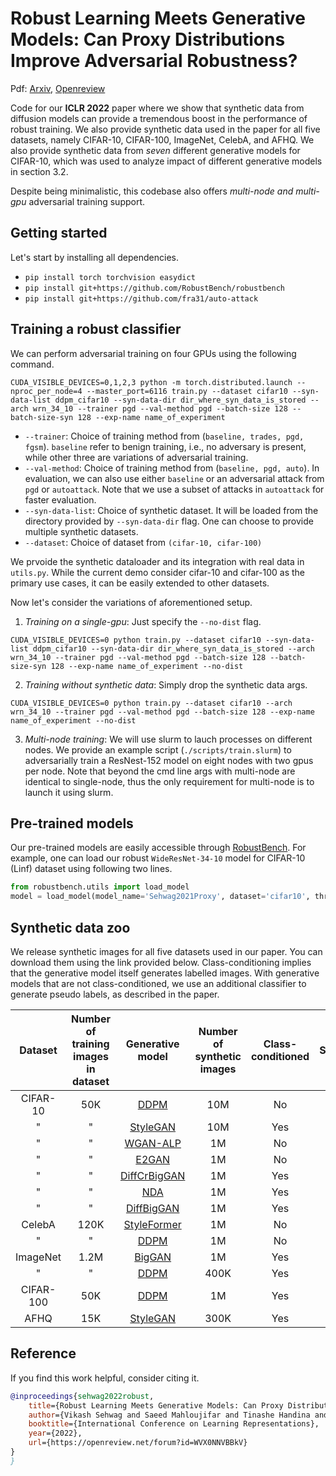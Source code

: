 # Robust Learning Meets Generative Models: Can Proxy Distributions Improve Adversarial Robustness? 

Pdf: [Arxiv](https://arxiv.org/abs/2104.09425), [Openreview](https://openreview.net/forum?id=WVX0NNVBBkV&noteId=05ntgCksbhL)


Code for our **ICLR 2022** paper where we show that synthetic data from diffusion models can provide a tremendous boost in the performance of robust training. We also provide synthetic data used in the paper for all five datasets, namely CIFAR-10, CIFAR-100, ImageNet, CelebA, and AFHQ. We also provide synthetic data from *seven* different generative models for CIFAR-10, which was used to analyze impact of different generative models in section 3.2. 

Despite being minimalistic, this codebase also offers *multi-node and multi-gpu* adversarial training support.  


## Getting started

Let's start by installing all dependencies. 

* `pip install torch torchvision easydict`
* `pip install git+https://github.com/RobustBench/robustbench`
* `pip install git+https://github.com/fra31/auto-attack`



## Training a robust classifier

We can perform adversarial training on four GPUs using the following command.

`CUDA_VISIBLE_DEVICES=0,1,2,3 python -m torch.distributed.launch --nproc_per_node=4 --master_port=6116 train.py --dataset cifar10 --syn-data-list ddpm_cifar10 --syn-data-dir dir_where_syn_data_is_stored --arch wrn_34_10 --trainer pgd --val-method pgd --batch-size 128 --batch-size-syn 128 --exp-name name_of_experiment`

* `--trainer`: Choice of training method from (`baseline, trades, pgd, fgsm`). `baseline` refer to benign training, i.e., no adversary is present, while other three are variations of adversarial training. 
* `--val-method`: Choice of training method from (`baseline, pgd, auto`). In evaluation, we can also use either `baseline` or an adversarial attack from `pgd` or `autoattack`. Note that we use a subset of attacks in `autoattack` for faster evaluation. 
* `--syn-data-list`: Choice of synthetic dataset. It will be loaded from the directory provided by `--syn-data-dir` flag. One can choose to provide multiple synthetic datasets.  
* `--dataset`: Choice of dataset from `(cifar-10, cifar-100)`

We prvoide the synthetic dataloader and its integration with real data in `utils.py`. While the current demo consider cifar-10 and cifar-100 as the primary use cases, it can be easily extended to other datasets. 


Now let's consider the variations of aforementioned setup. 

1. *Training on a single-gpu*: Just specify the `--no-dist` flag. 

`CUDA_VISIBLE_DEVICES=0 python train.py --dataset cifar10 --syn-data-list ddpm_cifar10 --syn-data-dir dir_where_syn_data_is_stored --arch wrn_34_10 --trainer pgd --val-method pgd --batch-size 128 --batch-size-syn 128 --exp-name name_of_experiment --no-dist`

2. *Training without synthetic data*: Simply drop the synthetic data args. 

`CUDA_VISIBLE_DEVICES=0 python train.py --dataset cifar10 --arch wrn_34_10 --trainer pgd --val-method pgd --batch-size 128 --exp-name name_of_experiment --no-dist`

3. *Multi-node training*: We will use slurm to lauch processes on different nodes. We provide an example script (`./scripts/train.slurm`) to adversarially train a ResNest-152 model on eight nodes with two gpus per node. Note that beyond the cmd line args with multi-node are identical to single-node, thus the only requirement for multi-node is to launch it using slurm. 

## Pre-trained models
Our pre-trained models are easily accessible through [RobustBench](https://robustbench.github.io/). For example, one can load our robust `WideResNet-34-10` model for CIFAR-10 (Linf) dataset using following two lines.

```python
from robustbench.utils import load_model
model = load_model(model_name='Sehwag2021Proxy', dataset='cifar10', threat_model='Linf')
```

## Synthetic data zoo

We release synthetic images for all five datasets used in our paper. You can download them using the link provided below. Class-conditioning implies that the generative model itself generates labelled images. With generative models that are not class-conditioned, we use an additional classifier to generate pseudo labels, as described in the paper.  


|  Dataset  	| Number of training images in dataset 	| Generative model 	| Number of synthetic images  	| Class-conditioned 	| Samples	|
|:---------:	|:-------------------------------------:	|:----------------:	|:----------------------------:	|:-----------------:	|:-----------------:	|
|  CIFAR-10 	|                  50K                  	|    [DDPM](https://arxiv.org/abs/2006.11239)   	|              10M             	|       No       	|       [Link](https://drive.google.com/drive/folders/1xEJFc3OfXnClkm5-zLExiov1jUsnlaRK?usp=sharing)       	|
|        "   	|                "                       	|     [StyleGAN](https://github.com/NVlabs/stylegan2-ada)     	|              10M             	|       Yes       	|       [Link](https://drive.google.com/file/d/1HvOBP7mmDImGudzjTinMzB-R3dVFGLr9/view?usp=sharing)       	|
|        "   	|               "                        	|     [WGAN-ALP](https://arxiv.org/pdf/1907.05681v3.pdf)     	|              1M              	|       No       	|       [Link](https://drive.google.com/file/d/183khLDL1xMdNetsHxEmICNRhJrsbsbVV/view?usp=sharing)       	|
|          " 	|               "                       	|       [E2GAN](https://arxiv.org/abs/2007.09180)      	|              1M              	|       No       	|       [Link](https://drive.google.com/file/d/1v9KBwmmmyz0SW378iZKCIdWik3Q5-lUj/view?usp=sharing)       	|
|          " 	|              "                         	|   [DiffCrBigGAN](https://arxiv.org/abs/2006.10738)   	|              1M              	|       Yes       	|       [Link](https://drive.google.com/file/d/1wxMkuSfC4IdX4Ay2LUSWC0TK1Vcyv6Nk/view?usp=sharing)       	|
|         "  	|                "                       	|        [NDA](https://arxiv.org/abs/2102.05113)       	|              1M              	|       Yes       	|       [Link](https://drive.google.com/file/d/1Iom7SBTZhF6NyHsy-VrkIgUcBynXp3PJ/view?usp=sharing)       	|
|         "  	|              "                         	|    [DiffBigGAN](https://arxiv.org/abs/2006.10738)    	|              1M              	|       Yes       	|       [Link](https://drive.google.com/file/d/1TfLhVYqQW8HqK5t9CF70Yghe2HJ2mvbh/view?usp=sharing)       	|
|   CelebA  	|           120K                            	|    [StyleFormer](https://arxiv.org/abs/2106.07023v2)   	|              1M              	|       No       	|       [Link](https://drive.google.com/file/d/1qUp0ZradTDCfxuJkwRuWLk1LhyKQXvmb/view?usp=sharing)       	|
|      "     	|             "                          	|       [DDPM](https://arxiv.org/abs/2102.09672)       	|              1M              	|       No       	|       [Link](https://drive.google.com/file/d/1st02bZMziKcWl05XVyvS9TTIaNtuDxdb/view?usp=sharing)       	|
|  ImageNet 	|                  1.2M                 	|      [BigGAN](https://arxiv.org/abs/1809.11096v2)      	|              1M              	|       Yes       	|       [Link](https://drive.google.com/file/d/1gwFgkDRRfWgn6ylWXfYDZnTbaz2Ur3wz/view?usp=sharing)       	|
|       "    	|              "                         	|       [DDPM](https://arxiv.org/abs/2102.09672)       	|             400K             	|       Yes       	|       [Link](https://drive.google.com/file/d/1_IuH36YmeHiNc0WMXqw0ZvqKaOiX5I2G/view?usp=sharing)       	|
| CIFAR-100 	|                  50K                  	|       [DDPM](https://arxiv.org/abs/2006.11239)       	|              1M              	|       Yes       	|       [Link](https://drive.google.com/file/d/1k20VkxXCxIR7dKPjud3YrmH7svQuuUZo/view?usp=sharing)       	|
|    AFHQ   	|            15K                           	|     [StyleGAN](https://arxiv.org/abs/2006.06676)     	|           300K                   	|       Yes       	|       [Link](https://drive.google.com/file/d/15-q79b4Gga6dQbjvh3xSQYx8WA3X3cZM/view?usp=sharing)       	|



## Reference
If you find this work helpful, consider citing it. 

```bibtex
@inproceedings{sehwag2022robust,
    title={Robust Learning Meets Generative Models: Can Proxy Distributions Improve Adversarial Robustness?},
    author={Vikash Sehwag and Saeed Mahloujifar and Tinashe Handina and Sihui Dai and Chong Xiang and Mung Chiang and Prateek Mittal},
    booktitle={International Conference on Learning Representations},
    year={2022},
    url={https://openreview.net/forum?id=WVX0NNVBBkV}
}
}
```